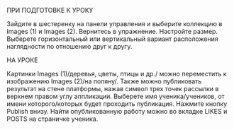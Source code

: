 ПРИ ПОДГОТОВКЕ К УРОКУ

Зайдите в шестеренку на панели управления и выберите коллекцию в Images (1) и Images (2).
Вернитесь в упражнение. Настройте размер. Выберете горизонтальный или вертикальный вариант расположения наглядности по отношению друг к другу.

НА УРОКЕ

Картинки Images (1)/деревья, цветы, птицы и др./ можно переместить к изображению Images (2)/на поляну/. 
Также можно публиковать результат на стене платформы, нажав символ трех точек рассылки в верхнем правом углу аппликации. 
Выберете имя ученика/учеников, от имени которого/которых будет проходить публикация. 
Нажмите кнопку Publish внизу. Найти опубликованную работу можно во вкладке LIKES и POSTS на страничке ученика.
